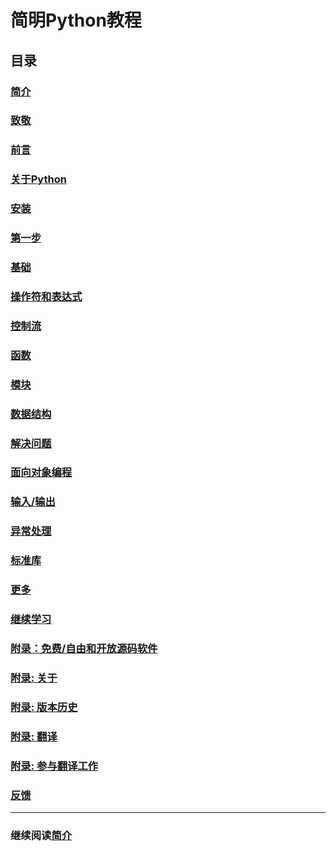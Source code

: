 # 简明Python教程


## 目录

### [简介](introduction.md)
### [致敬](dedication.md)
### [前言](preface.md)
### [关于Python](about_python.md)
### [安装](installation.md)
### [第一步](first_steps.md)
### [基础](basics.md)
### [操作符和表达式](op_exp.md)
### [控制流](control_flow.md)
### [函数](functions.md)
### [模块](modules.md)
### [数据结构](data_structures.md)
### [解决问题](problem_solving.md)
### [面向对象编程](oop.md)
### [输入/输出](io.md)
### [异常处理](exceptions.md)
### [标准库](stdlib.md)
### [更多](more.md)
### [继续学习](what_next.md)
### [附录：免费/自由和开放源码软件](floss.md)
### [附录: 关于](about.md)
### [附录: 版本历史](revision_history.md)
### [附录: 翻译](translations.md)
### [附录: 参与翻译工作](translation_howto.md)
### [反馈](feedback.md)
--------------------------------------------------

### 继续阅读[简介](introduction.md)